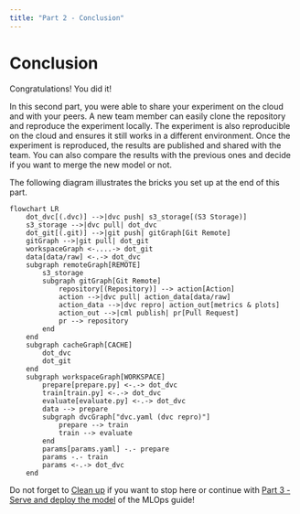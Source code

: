 ```yaml
---
title: "Part 2 - Conclusion"
---
```


# Conclusion

Congratulations! You did it!

In this second part, you were able to share your experiment on the cloud and
with your peers. A new team member can easily clone the repository and reproduce
the experiment locally. The experiment is also reproducible on the cloud and
ensures it still works in a different environment. Once the experiment is
reproduced, the results are published and shared with the team. You can also
compare the results with the previous ones and decide if you want to merge the
new model or not.

The following diagram illustrates the bricks you set up at the end of this part.

```mermaid
flowchart LR
	dot_dvc[(.dvc)] -->|dvc push| s3_storage[(S3 Storage)]
	s3_storage -->|dvc pull| dot_dvc
	dot_git[(.git)] -->|git push| gitGraph[Git Remote]
	gitGraph -->|git pull| dot_git
    workspaceGraph <-....-> dot_git
	data[data/raw] <-.-> dot_dvc
    subgraph remoteGraph[REMOTE]
        s3_storage
        subgraph gitGraph[Git Remote]
            repository[(Repository)] --> action[Action]
            action -->|dvc pull| action_data[data/raw]
            action_data -->|dvc repro| action_out[metrics & plots]
            action_out -->|cml publish| pr[Pull Request]
            pr --> repository
        end
	end
	subgraph cacheGraph[CACHE]
		dot_dvc
		dot_git
	end
	subgraph workspaceGraph[WORKSPACE]
		prepare[prepare.py] <-.-> dot_dvc
		train[train.py] <-.-> dot_dvc
		evaluate[evaluate.py] <-.-> dot_dvc
		data --> prepare
		subgraph dvcGraph["dvc.yaml (dvc repro)"]
			prepare --> train
			train --> evaluate
		end
        params[params.yaml] -.- prepare
        params -.- train
        params <-.-> dot_dvc
	end
```

Do not forget to [Clean up](./clean-up.md) if you want to stop here or continue
with
[Part 3 - Serve and deploy the model](../part-3-serve-and-deploy-the-model/introduction.md)
of the MLOps guide!
